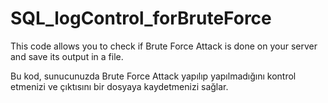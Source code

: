 # SQL_logControl_forBruteForce
This code allows you to check if Brute Force Attack is done on your server and save its output in a file.


Bu kod, sunucunuzda Brute Force Attack yapılıp yapılmadığını kontrol etmenizi ve çıktısını bir dosyaya kaydetmenizi sağlar.

